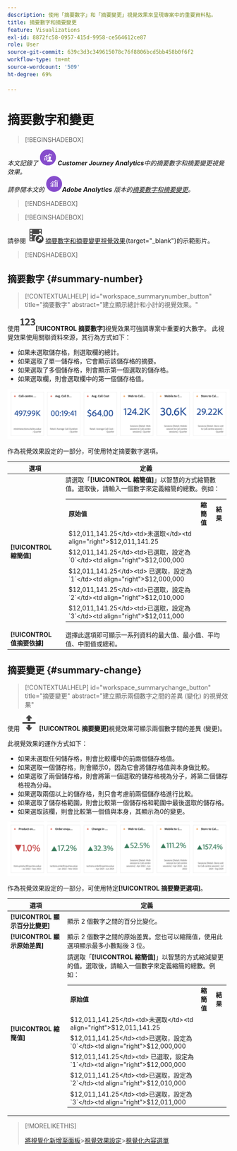 ```yaml
---
description: 使用「摘要數字」和「摘要變更」視覺效果來呈現專案中的重要資料點。
title: 摘要數字和摘要變更
feature: Visualizations
exl-id: 8872fc58-0957-415d-9958-ce564612ce87
role: User
source-git-commit: 639c3d3c349615078c76f8806bcd5bb458b0f6f2
workflow-type: tm+mt
source-wordcount: '509'
ht-degree: 69%

---
```


# 摘要數字和變更

>[!BEGINSHADEBOX]

_本文記錄了_ ![CustomerJourneyAnalytics](/help/assets/icons/CustomerJourneyAnalytics.svg) _&#x200B;**Customer Journey Analytics**&#x200B;中的摘要數字和摘要變更視覺效果。_<br/>_請參閱本文的_ ![AdobeAnalytics](/help/assets/icons/AdobeAnalytics.svg) _&#x200B;**Adobe Analytics** 版本的[摘要數字和摘要變更](https://experienceleague.adobe.com/zh-hant/docs/analytics/analyze/analysis-workspace/visualizations/summary-number-change)。_

>[!ENDSHADEBOX]

>[!BEGINSHADEBOX]

請參閱 ![VideoCheckedOut](/help/assets/icons/VideoCheckedOut.svg) [摘要數字和摘要變更視覺效果](https://video.tv.adobe.com/v/335564/?quality=12&learn=on){target="_blank"}的示範影片。

>[!ENDSHADEBOX]

## 摘要數字 {#summary-number}

<!-- markdownlint-disable MD034 -->

>[!CONTEXTUALHELP]
>id="workspace_summarynumber_button"
>title="摘要數字"
>abstract="建立顯示總計和小計的視覺效果。"

<!-- markdownlint-enable MD034 -->

使用![摘要化](/help/assets/icons/123.svg)**[!UICONTROL 摘要數字]**&#x200B;視覺效果可強調專案中重要的大數字。 此視覺效果使用關聯資料來源，其行為方式如下：

* 如果未選取儲存格，則選取欄的總計。
* 如果選取了單一儲存格，它會顯示該儲存格的摘要。
* 如果選取了多個儲存格，則會顯示第一個選取的儲存格。
* 如果選取欄，則會選取欄中的第一個儲存格值。

![摘要數字視覺效果](asses/../assets/summary-number.png)

作為視覺效果設定的一部分，可使用特定摘要數字選項。

| 選項 | 定義 |
|--- |--- |
| **[!UICONTROL 縮簡值]** | 請選取「**[!UICONTROL 縮簡值]**」以智慧的方式縮簡數值。選取後，請輸入一個數字來定義縮簡的總數。例如：<br/><table><tr><td>**原始值**</td><td>**縮簡值**</td><td>**結果**</td></tr><tr><td>$12,011,141.25</td><td>未選取</td><td  align="right">$12,011,141.25</td></tr><tr><td>$12,011,141.25</td><td>已選取，設定為 `0`</td><td align="right">$12,000,000</td></tr><tr><td>$12,011,141.25</td><td> 已選取，設定為 `1`</td><td  align="right">$12,000,000</td></tr><tr><td>$12,011,141.25</td><td>已選取，設定為 `2`</td><td align="right">$12,010,000</td></tr><tr><td>$12,011,141.25</td><td>已選取，設定為 `3`</td><td align="right">$12,011,000</td></tr></table> |
| **[!UICONTROL 值摘要依據]** | 選擇此選項即可顯示一系列資料的最大值、最小值、平均值、中間值或總和。 |

## 摘要變更 {#summary-change}

<!-- markdownlint-disable MD034 -->

>[!CONTEXTUALHELP]
>id="workspace_summarychange_button"
>title="摘要變更"
>abstract="建立顯示兩個數字之間的差異 (變化) 的視覺效果"

<!-- markdownlint-enable MD034 -->


使用 ![MoveUpDown](/help/assets/icons/MoveUpDown.svg) **[!UICONTROL 摘要變更]**&#x200B;視覺效果可顯示兩個數字間的差異 (變更)。<!-- This is applicable for AA, not CJA: The green and red color of the Summary Change can be controlled through [custom event polarity](https://experienceleague.adobe.com/docs/analytics/admin/admin-tools/success-events/success-event.html) or a calculated metric's [Show Upward Trend As](https://experienceleague.adobe.com/docs/analytics/components/calculated-metrics/calcmetric-workflow/cm-build-metrics.html) option.-->

<!--
The green and red color of the Summary Change can be controlled through [custom event polarity](https://experienceleague.adobe.com/docs/analytics/admin/admin/c-manage-report-suites/c-edit-report-suites/conversion-var-admin/c-success-events/success-event.md) or a calculated metric's [Show Upward Trend As](https://experienceleague.adobe.com/docs/analytics/components/calculated-metrics/calcmetric-workflow/cm-build-metrics.html) option.
-->

此視覺效果的運作方式如下：

* 如果未選取任何儲存格，則會比較欄中的前兩個儲存格值。
* 如果選取一個儲存格，則會顯示0，因為它會將儲存格值與本身做比較。
* 如果選取了兩個儲存格，則會將第一個選取的儲存格視為分子，將第二個儲存格視為分母。
* 如果選取兩個以上的儲存格，則只會考慮前兩個儲存格進行比較。
* 如果選取了儲存格範圍，則會比較第一個儲存格和範圍中最後選取的儲存格。
* 如果選取該欄，則會比較第一個值與本身，其顯示為0的變更。


![摘要變更視覺效果顯示兩個數字間的差異 (變更)](assets/summary-change.png)


作為視覺效果設定的一部分，可使用特定&#x200B;**[!UICONTROL 摘要變更選項]**。

| 選項 | 定義 |
|--- |--- |
| **[!UICONTROL 顯示百分比變更]** | 顯示 2 個數字之間的百分比變化。 |
| **[!UICONTROL 顯示原始差異]** | 顯示 2 個數字之間的原始差異。您也可以縮簡值，使用此選項顯示最多小數點後 3 位。 |
| **[!UICONTROL 縮簡值]** | 請選取「**[!UICONTROL 縮簡值]**」以智慧的方式縮減變更的值。選取後，請輸入一個數字來定義縮簡的總數。例如：<br/><table><tr><td>**原始值**</td><td>**縮簡值**</td><td>**結果**</td></tr><tr><td>$12,011,141.25</td><td>未選取</td><td  align="right">$12,011,141.25</td></tr><tr><td>$12,011,141.25</td><td>已選取，設定為 `0`</td><td align="right">$12,000,000</td></tr><tr><td>$12,011,141.25</td><td> 已選取，設定為 `1`</td><td  align="right">$12,000,000</td></tr><tr><td>$12,011,141.25</td><td>已選取，設定為 `2`</td><td align="right">$12,010,000</td></tr><tr><td>$12,011,141.25</td><td>已選取，設定為 `3`</td><td align="right">$12,011,000</td></tr></table> |

>[!MORELIKETHIS]
>
>[將視覺化新增至面板](/help/analysis-workspace/visualizations/freeform-analysis-visualizations.md#add-visualizations-to-a-panel)
>&#x200B;>[視覺效果設定](/help/analysis-workspace/visualizations/freeform-analysis-visualizations.md#settings)
>&#x200B;>[視覺化內容選單](/help/analysis-workspace/visualizations/freeform-analysis-visualizations.md#context-menu)
>
